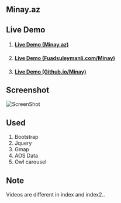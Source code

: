 ## Minay.az


## Live Demo
1. #### [Live Demo (Minay.az) ](https://minay.az) 
2. #### [Live Demo (Fuadsuleymanli.com/Minay) ](https://fuadsuleymanli.com/Demos/minay) 
3. #### [Live Demo (Github.io/Minay) ](https://sooleymanli.github.io/Minay.az-Website/) 


## Screenshot
![ScreenShot](screenshot.gif)


## Used
1. Bootstrap
2. Jquery 
3. Gmap 
4. AOS Data 
5. Owl carousel

## Note 
Videos are different in index and index2..
